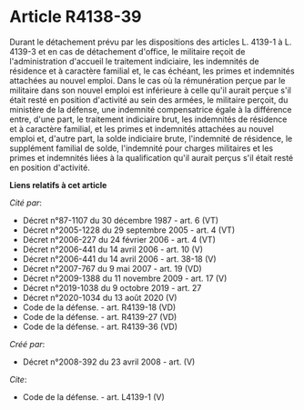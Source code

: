 # Article R4138-39

Durant le détachement prévu par les dispositions des articles L. 4139-1 à L. 4139-3 et en cas de détachement d'office, le
militaire reçoit de l'administration d'accueil le traitement indiciaire, les indemnités de résidence et à caractère familial
et, le cas échéant, les primes et indemnités attachées au nouvel emploi. Dans le cas où la rémunération perçue par le
militaire dans son nouvel emploi est inférieure à celle qu'il aurait perçue s'il était resté en position d'activité au sein
des armées, le militaire perçoit, du ministère de la défense, une indemnité compensatrice égale à la différence entre, d'une
part, le traitement indiciaire brut, les indemnités de résidence et à caractère familial, et les primes et indemnités
attachées au nouvel emploi et, d'autre part, la solde indiciaire brute, l'indemnité de résidence, le supplément familial de
solde, l'indemnité pour charges militaires et les primes et indemnités liées à la qualification qu'il aurait perçus s'il
était resté en position d'activité.

**Liens relatifs à cet article**

_Cité par_:

  - Décret n°87-1107 du 30 décembre 1987 - art. 6 (VT)
  - Décret n°2005-1228 du 29 septembre 2005 - art. 4 (VT)
  - Décret n°2006-227 du 24 février 2006 - art. 4 (VT)
  - Décret n°2006-441 du 14 avril 2006 - art. 10 (V)
  - Décret n°2006-441 du 14 avril 2006 - art. 38-18 (V)
  - Décret n°2007-767 du 9 mai 2007 - art. 19 (VD)
  - Décret n°2009-1388 du 11 novembre 2009 - art. 17 (V)
  - Décret n°2019-1038 du 9 octobre 2019 - art. 27
  - Décret n°2020-1034 du 13 août 2020 (V)
  - Code de la défense. - art. R4139-18 (VD)
  - Code de la défense. - art. R4139-27 (VD)
  - Code de la défense. - art. R4139-36 (VD)

_Créé par_:

  - Décret n°2008-392 du 23 avril 2008 - art. (V)

_Cite_:

  - Code de la défense. - art. L4139-1 (V)
